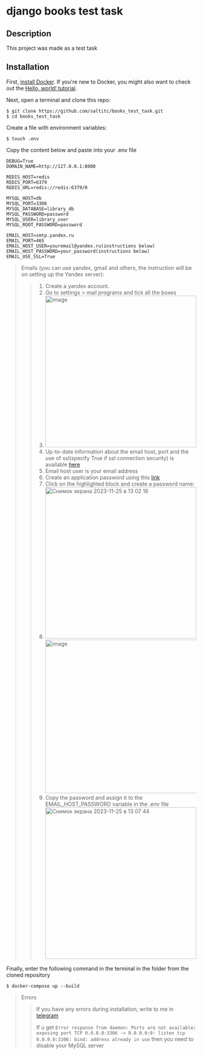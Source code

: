 # django books test task

## Description
This project was made as a test task

## Installation

First, [install Docker](https://docs.docker.com/installation/). If you're new to Docker, you might also want to check out the [Hello, world! tutorial](https://docs.docker.com/userguide/dockerizing/).

Next, open a terminal and clone this repo:

    $ git clone https://github.com/saltitc/books_test_task.git
    $ cd books_test_task 

Create a file with environment variables:
    
    $ touch .env

Copy the content below and paste into your .env file
```
DEBUG=True
DOMAIN_NAME=http://127.0.0.1:8000

REDIS_HOST=redis
REDIS_PORT=6379
REDIS_URL=redis://redis:6379/0

MYSQL_HOST=db
MYSQL_PORT=3306
MYSQL_DATABASE=library_db
MYSQL_PASSWORD=password
MYSQL_USER=library_user
MYSQL_ROOT_PASSWORD=password

EMAIL_HOST=smtp.yandex.ru
EMAIL_PORT=465
EMAIL_HOST_USER=youremail@yandex.ru(instructions below)
EMAIL_HOST_PASSWORD=your_password(instructions below)
EMAIL_USE_SSL=True
```
> Emails (you can use yandex, gmail and others, the instruction will be on setting up the Yandex server):
>>   1. Create a yandex account.
>>   2. Go to settings > mail programs and tick all the boxes
>>   3. <img width="400" alt="image" src="https://github.com/saltitc/booking/assets/114296895/6e1723e5-8afc-48ae-a7ce-afc9bbae50f5">
>>   4. Up-to-date information about the email host, port and the use of ssl(specify True if ssl connection security) is available [here](https://yandex.ru/support/mail/mail-clients/others.html#smtpsetting__smtp-config-prog)
>>   5. Email host user is your email address
>>   6. Create an application password using this [link](https://id.yandex.ru/security/app-passwords)
>>   7. Click on the highlighted block and create a password name:
>>   8. <img width="400" alt="Снимок экрана 2023-11-25 в 13 02 16" src="https://github.com/saltitc/books_test_task/assets/114296895/2b782f58-28fa-4b68-a5ca-b1e1952ecf40"> <img width="405" alt="image" src="https://github.com/saltitc/books_test_task/assets/114296895/16de9a4e-f3ab-40c2-9a27-35d49cba6662">
>>   8. Copy the password and assign it to the EMAIL_HOST_PASSWORD variable in the .env file <img width="400" alt="Снимок экрана 2023-11-25 в 13 07 44" src="https://github.com/saltitc/books_test_task/assets/114296895/5dfeae0e-f0b1-400f-a127-0d5f903abb9a">

Finally, enter the following command in the terminal in the folder from the cloned repository

    $ docker-compose up --build 

> Errors
>> If you have any errors during installation, write to me in [telegram](https://t.me/saltitc)
>> 
>> If u get
>> ``` Error response from daemon: Ports are not available: exposing port TCP 0.0.0.0:3306 -> 0.0.0.0:0: listen tcp 0.0.0.0:3306: bind: address already in use ``` then you need to disable your MySQL server

